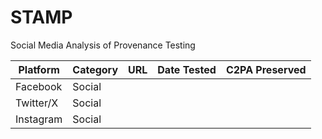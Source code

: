 # STAMP
Social Media Analysis of Provenance Testing


| Platform      | Category | URL          | Date Tested | C2PA Preserved |
|---------------|----------|--------------|-----------|-----------|
| Facebook      | Social   |              |           |           |
| Twitter/X     | Social   |              |           |           |
| Instagram     | Social   |              |           |           |
